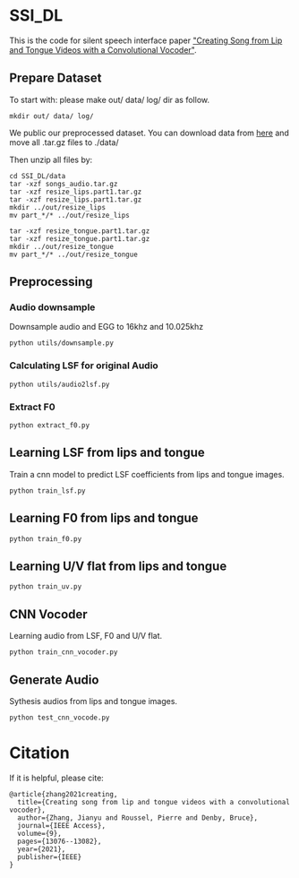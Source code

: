 # SSI_DL

This is the code for silent speech interface paper ["Creating Song from Lip and Tongue Videos with a Convolutional Vocoder"](https://ieeexplore.ieee.org/document/9319643?source=authoralert).

## Prepare Dataset

To start with: please make out/ data/ log/ dir as follow.

```
mkdir out/ data/ log/ 
```

We public our preprocessed dataset. You can download data from [here](https://github.com/TjuJianyu/SSI_dataset.git) and move all .tar.gz files to ./data/

Then unzip all files by:

```
cd SSI_DL/data
tar -xzf songs_audio.tar.gz
tar -xzf resize_lips.part1.tar.gz 
tar -xzf resize_lips.part1.tar.gz 
mkdir ../out/resize_lips 
mv part_*/* ../out/resize_lips 

tar -xzf resize_tongue.part1.tar.gz 
tar -xzf resize_tongue.part1.tar.gz 
mkdir ../out/resize_tongue 
mv part_*/* ../out/resize_tongue
```



## Preprocessing 

### Audio downsample
Downsample audio and EGG to 16khz and 10.025khz

```
python utils/downsample.py
```
### Calculating LSF for original Audio

```
python utils/audio2lsf.py
```

### Extract F0

```
python extract_f0.py
```


## Learning LSF from lips and tongue 
Train a cnn model to predict LSF coefficients from lips and tongue images. 

```
python train_lsf.py
```
## Learning F0 from lips and tongue

```
python train_f0.py
```

## Learning U/V flat from lips and tongue

```
python train_uv.py
```


## CNN Vocoder
Learning audio from LSF, F0 and U/V flat. 

```
python train_cnn_vocoder.py
```


## Generate Audio 
Sythesis audios from lips and tongue images. 

```
python test_cnn_vocode.py
```

# Citation 
If it is helpful, please cite:
```
@article{zhang2021creating,
  title={Creating song from lip and tongue videos with a convolutional vocoder},
  author={Zhang, Jianyu and Roussel, Pierre and Denby, Bruce},
  journal={IEEE Access},
  volume={9},
  pages={13076--13082},
  year={2021},
  publisher={IEEE}
}
```
